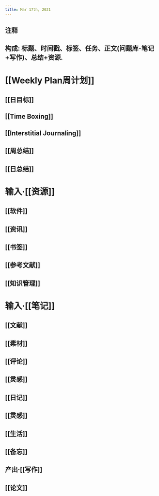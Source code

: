 ```yaml
---
title: Mar 17th, 2021
---
```


## 注释
## **构成**: 标题、时间戳、标签、任务、正文(问题库-笔记+写作)、总结+资源.
# [[Weekly Plan周计划]]
## [[日目标]]
## [[Time Boxing]]
## [[Interstitial Journaling]]
## [[周总结]]
## [[日总结]]
# 输入·[[资源]]
## [[软件]]
## [[资讯]]
## [[书签]]
## [[参考文献]]
## [[知识管理]]
# 输入·[[笔记]]
## [[文献]]
## [[素材]]
## [[评论]]
## [[灵感]]
## [[日记]]
## [[灵感]]
## [[生活]]
## [[备忘]]
## 产出·[[写作]]
## [[论文]]
